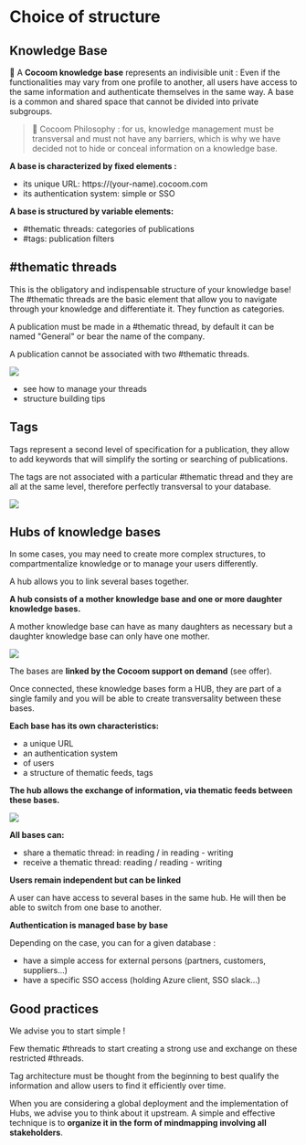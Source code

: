 # Choice of structure

## Knowledge Base

🌱 A **Cocoom knowledge base** represents an indivisible unit :
Even if the functionalities may vary from one profile to another, all users have access to the same information and authenticate themselves in the same way. A base is a common and shared space that cannot be divided into private subgroups.


> 🌟 Cocoom Philosophy : for us, knowledge management must be transversal and must not have any barriers, which is why we have decided not to hide or conceal information on a knowledge base.

**A base is characterized by fixed elements :**

- its unique URL: https://(your-name).cocoom.com
- its authentication system: simple or SSO

**A base is structured by variable elements:**

- #thematic threads: categories of publications
- #tags: publication filters


## #thematic threads

This is the obligatory and indispensable structure of your knowledge base!
The #thematic threads are the basic element that allow you to navigate through your knowledge and differentiate it. They function as categories.

A publication must be made in a #thematic thread, by default it can be named "General" or bear the name of the company.

A publication cannot be associated with two #thematic threads.


![](https://paper-attachments.dropbox.com/s_F856C17E19B32D7F12575C213249F66BF49FE79B2A865CE0CB2FB24EAE85A111_1589091876845_Plan+de+travail+39cocoom-guides-2.png)



- see how to manage your threads
- structure building tips



## Tags

Tags represent a second level of specification for a publication, they allow to add keywords that will simplify the sorting or searching of publications.

The tags are not associated with a particular #thematic thread and they are all at the same level, therefore perfectly transversal to your database.


![](https://paper-attachments.dropbox.com/s_F856C17E19B32D7F12575C213249F66BF49FE79B2A865CE0CB2FB24EAE85A111_1589091921163_tags-cocoom.jpg)



## Hubs of knowledge bases

In some cases, you may need to create more complex structures, to compartmentalize knowledge or to manage your users differently.

A hub allows you to link several bases together.

**A hub consists of a mother knowledge base and one or more daughter knowledge bases.**

A mother knowledge base can have as many daughters as necessary but a daughter knowledge base can only have one mother.


![](https://paper-attachments.dropbox.com/s_F856C17E19B32D7F12575C213249F66BF49FE79B2A865CE0CB2FB24EAE85A111_1589092033291_hub-structure.jpg)


The bases are **linked by the Cocoom support on demand** (see offer).

Once connected, these knowledge bases form a HUB, they are part of a single family and you will be able to create transversality between these bases.

**Each base has its own characteristics:**

- a unique URL
- an authentication system
- of users
- a structure of thematic feeds, tags

**The hub allows the exchange of information, via thematic feeds between these bases.**

![](https://paper-attachments.dropbox.com/s_F856C17E19B32D7F12575C213249F66BF49FE79B2A865CE0CB2FB24EAE85A111_1589092089790_hub-structure_2.jpg)


**All bases can:**


- share a thematic thread: in reading / in reading - writing
- receive a thematic thread: reading / reading - writing

**Users remain independent but can be linked**

A user can have access to several bases in the same hub. He will then be able to switch from one base to another.

**Authentication is managed base by base**

Depending on the case, you can for a given database :

- have a simple access for external persons (partners, customers, suppliers...)
- have a specific SSO access (holding Azure client, SSO slack...)


## Good practices

We advise you to start simple !

Few thematic #threads to start creating a strong use and exchange on these restricted #threads.

Tag architecture must be thought from the beginning to best qualify the information and allow users to find it efficiently over time.

When you are considering a global deployment and the implementation of Hubs, we advise you to think about it upstream. A simple and effective technique is to **organize it in the form of mindmapping involving all stakeholders**.


